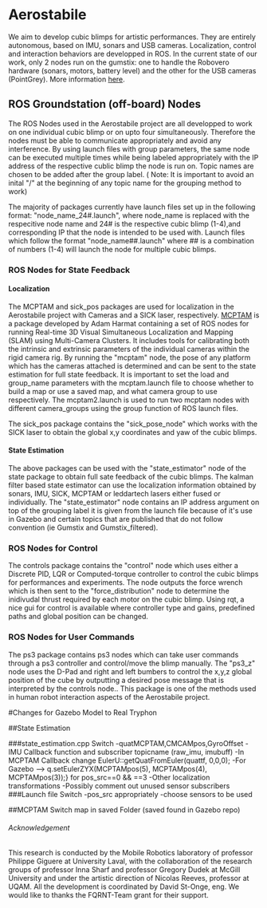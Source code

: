 

# Aerostabile
We aim to develop cubic blimps for artistic performances. They are entirely autonomous, based on IMU, sonars and USB cameras. Localization, control and interaction behaviors are developped in ROS. In the current state of our work, only 2 nodes run on the gumstix: one to handle the Robovero hardware (sonars, motors, battery level) and the other for the USB cameras (PointGrey). More information [here](http://robot.gmc.ulaval.ca/en/research/theme409.html).

## ROS Groundstation (off-board) Nodes

The ROS Nodes used in the Aerostabile project are all developped to work on one individual cubic blimp or on upto four simultaneously.  Therefore the nodes must be able to communicate appropriately and avoid any interference. By using launch files with group parameters, the same node can be executed multiple times while being labeled appropriately with the IP address of the respective cublic blimp the node is run on.  Topic names are chosen to be added after the group label. ( Note: It is important to avoid an inital "/" at the beginning of any topic name for the grouping method to work)

The majority of packages currently have launch files set up in the following format:  "node_name_24#.launch", where node_name is replaced with the respecitive node name and 24# is the respective cubic blimp (1-4),and corresponding IP that the node is intended to be used with. Launch files which follow the format "node_name##.launch" where ## is a combination of numbers (1-4) will launch the node for multiple cubic blimps.

### ROS Nodes for State Feedback

#### Localization 

The MCPTAM and sick_pos packages are used  for localization in the Aerostabile project with Cameras and a SICK laser, respectively. 
 [MCPTAM](https://github.com/aharmat/mcptam) is a package developed by Adam Harmat containing a set of ROS nodes for running Real-time 3D Visual Simultaneous Localization and Mapping (SLAM) using Multi-Camera Clusters. It includes tools for calibrating both the intrinsic and extrinsic parameters of the individual cameras within the rigid camera rig. By running the "mcptam" node, the pose of any platform which has the cameras attached is determined and can be sent to the state estimation for full state feedback. It is important to set the load and group_name parameters with the mcptam.launch file to choose whether to build a map or use a saved map, and what camera group to use respectively.  The mcptam2.launch is used to run two mcptam nodes with different camera_groups using the group function of ROS launch files.

 The sick_pos package contains the "sick_pose_node" which works with the SICK laser to obtain the global x,y coordinates and yaw of the cubic blimps.

#### State Estimation

The above packages can be used with the "state_estimator" node of the state package to obtain full sate feedback of the cubic blimps. The kalman filter based state estimator can use the localization information obtained by sonars, IMU, SICK, MCPTAM or leddartech lasers either fused or individually.  The "state_estimator" node contains an IP address argument  on top of the grouping label it is given from the launch file because of it's use in Gazebo and certain topics that are published that do not follow convention (ie Gumstix and Gumstix_filtered).  

### ROS Nodes for Control

The controls package contains the "control" node which uses either a Discrete PID, LQR or Computed-torque controller to control the cubic blimps for performances and experiments.  The node outputs the force wrench which is then sent to the "force_distribution" node to determine the inidivudal thrust required by each motor on the cubic blimp.  Using rqt, a nice gui for control is available where controller type and gains, predefined paths and global position can be changed.  

### ROS Nodes for User Commands

The ps3 package contains  ps3 nodes which can take user commands through a ps3 controller and control/move the blimp manually.  The "ps3_z" node uses the D-Pad and right and left bumbers to control the x,y,z global position of the cube by outputting a desired pose message that is interpreted by the controls node..   This package is one of the methods used in human robot interaction aspects of the Aerostabile project.

#Changes for Gazebo Model to Real Tryphon

##State Estimation

###state_estimation.cpp
Switch 
-quatMCPTAM,CMCAMpos,GyroOffset
-IMU Callback function and subscriber topicname (raw_imu, imubuff)
-In MCPTAM Callback change EulerU::getQuatFromEuler(quattf, 0,0,0);
-For Gazebo --> q.setEulerZYX(MCPTAMpos(5), MCPTAMpos(4), MCPTAMpos(3));} for pos_src==0 && ==3
-Other localization transformations
-Possibly comment out unused sensor subscribers
###Launch file
Switch
-pos_src appropriately
-choose sensors to be used

##MCPTAM
Switch map in saved Folder (saved found in Gazebo repo) 

###### Acknowledgement
This research is conducted by the Mobile Robotics laboratory of professor Philippe Giguere at University Laval, with the collaboration of the research groups of professor Inna Sharf and professor Gregory Dudek at McGill University and under the artistic direction of Nicolas Reeves, professor at UQAM. All the development is coordinated by David St-Onge, eng. We would like to thanks the FQRNT-Team grant for their support.
